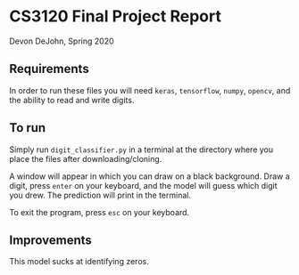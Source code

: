 # CS3120 Final Project Report
Devon DeJohn, Spring 2020

## Requirements
In order to run these files you will need `keras`, `tensorflow`, `numpy`, `opencv`, and the ability to read and write digits.

## To run
Simply run `digit_classifier.py` in a terminal at the directory where you place the files after downloading/cloning. 

A window will appear in which you can draw on a black background. Draw a digit, press `enter` on your keyboard, and the model will guess which digit you drew. The prediction will print in the terminal.

To exit the program, press `esc` on your keyboard.

## Improvements
This model sucks at identifying zeros.
